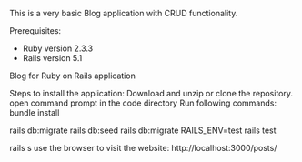 This is a very basic Blog application with CRUD functionality.


Prerequisites:
- Ruby version 2.3.3
- Rails version 5.1

Blog for Ruby on Rails application

Steps to install the application:
Download and unzip or clone the repository.
open command prompt in the code directory 
Run following commands:
bundle install

rails db:migrate
rails db:seed
rails db:migrate RAILS_ENV=test
rails test

rails s
use the browser to visit the website: http://localhost:3000/posts/